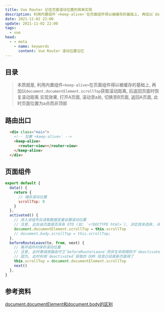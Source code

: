 ```yaml
---
title: Vue Router 记住页面滚动位置的简单实现
description: 利用内置组件`<keep-alive>`在页面组件得以被缓存的基础上, 再加以`document.documentElement.scrollTop`获取滚动距离, 后返回页面时恢复滚动距离
date: 2021-11-02 22:00
update: 2021-11-02 22:00
tags:
  - vue
head:
  - - meta
    - name: keywords
      content: Vue Router 滚动位置记忆
---
```



## 目录

> 本质就是, 利用内置组件`<keep-alive>`在页面组件得以被缓存的基础上, 再加以`document.documentElement.scrollTop`获取滚动距离, 后返回页面时恢复滚动距离
> 实现效果, 打开A页面, 滚动至a处, 切换至B页面, 返回A页面, 此时页面位置为a点而非顶部


## 路由出口

```html
  <div class="main">
    <!-- 包裹`<keep-alive>` -->
    <keep-alive>
      <router-view></router-view>
    </keep-alive>
  </div>
```

## 页面组件

```js
export default {
  data() {
    return {
      // 储存滚动位置
      scrollTop: 0
    }
  },
  activated() {
    // 进入该组件后读取数据变量设置滚动位置
    // 注意, 此处由页面是否具有 DTD (如: `<!DOCTYPE html>`), 决定具体选择, 详见参考资料
    document.documentElement.scrollTop = this.scrollTop
    // document.body.scrollTop = this.scrollTop;
  },
  beforeRouteLeave(to, from, next) {
    // 离开组件时保存滚动位置
    // 注意, 此时需调用路由守卫`beforeRouterLeave`而非生命周期钩子`deactivated`
    // 因为, 此时利用`deactivated`获取的 DOM 信息已经是新页面得了
    this.scrollTop = document.documentElement.scrollTop
    next()
  },
}
```


## 参考资料

 [document.documentElement和document.body的区别](https://www.cnblogs.com/ckmouse/archive/2012/01/30/2332070.html)

